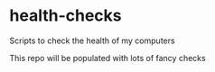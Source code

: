 # health-checks
Scripts to check the health of my computers

This repo will be populated with lots of fancy checks
